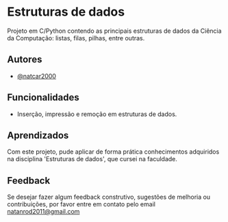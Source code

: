 # Estruturas de dados

Projeto em C/Python contendo as principais estruturas de dados da Ciência da Computação: listas, filas, pilhas, entre outras.
## Autores

- [@natcar2000](https://www.github.com/natcar2000)


## Funcionalidades
- Inserção, impressão e remoção em estruturas de dados.




## Aprendizados
Com este projeto, pude aplicar de forma prática conhecimentos adquiridos na disciplina 'Estruturas de dados', que cursei na faculdade.


## Feedback

Se desejar fazer algum feedback construtivo, sugestões de melhoria ou contribuições, por favor entre em contato pelo email natanrod2011@gmail.com

